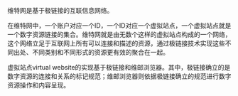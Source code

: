 维特网是基于极链接的互联信息网络。

在维特网中，一个账户对应一个ID，一个ID对应一个虚拟站点，一个虚拟站点就是一个数字资源链接的集合。维特网就是由无数个这样的虚拟站点构成的一个网络，这个网络立足于互联网上所有可以连接和描述的资源，通过极链接技术实现这些不同出处、不同类别和不同形式的资源更有效的聚合在一起。

虚拟站点virtual website的实现基于极链接和维邮浏览器。其中，极链接确立的是数字资源的连接和关系的标记规范；维邮浏览器则依据极链接确立的规范进行数字资源操作和内容呈现。
